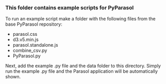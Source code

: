 ### This folder contains example scripts for PyParasol
To run an example script make a folder with the following files from the base PyParasol repository:
-	parasol.css
-	d3.v5.min.js
-	parasol.standalone.js
-	combine_csv.py
-	PyParasol.py

Next, add the example .py file and the data folder to this directory. Simply run the example .py file and the Parasol application will be automatically shown.

